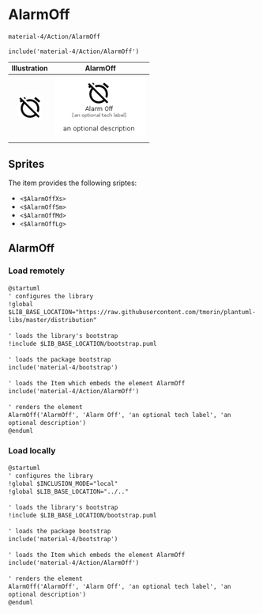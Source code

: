 # AlarmOff


```text
material-4/Action/AlarmOff
```

```text
include('material-4/Action/AlarmOff')
```



| Illustration | AlarmOff |
| :---: | :---: |
| ![illustration for Illustration](../../material-4/Action/AlarmOff.png) | ![illustration for AlarmOff](../../material-4/Action/AlarmOff.Local.png) |



## Sprites
The item provides the following sriptes:

- `<$AlarmOffXs>`
- `<$AlarmOffSm>`
- `<$AlarmOffMd>`
- `<$AlarmOffLg>`





## AlarmOff

### Load remotely
```plantuml
@startuml
' configures the library
!global $LIB_BASE_LOCATION="https://raw.githubusercontent.com/tmorin/plantuml-libs/master/distribution"

' loads the library's bootstrap
!include $LIB_BASE_LOCATION/bootstrap.puml

' loads the package bootstrap
include('material-4/bootstrap')

' loads the Item which embeds the element AlarmOff
include('material-4/Action/AlarmOff')

' renders the element
AlarmOff('AlarmOff', 'Alarm Off', 'an optional tech label', 'an optional description')
@enduml
```

### Load locally
```plantuml
@startuml
' configures the library
!global $INCLUSION_MODE="local"
!global $LIB_BASE_LOCATION="../.."

' loads the library's bootstrap
!include $LIB_BASE_LOCATION/bootstrap.puml

' loads the package bootstrap
include('material-4/bootstrap')

' loads the Item which embeds the element AlarmOff
include('material-4/Action/AlarmOff')

' renders the element
AlarmOff('AlarmOff', 'Alarm Off', 'an optional tech label', 'an optional description')
@enduml
```

